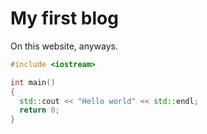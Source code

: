 # My first blog

On this website, anyways.

```cpp
#include <iostream>

int main()
{
  std::cout << "Hello world" << std::endl;
  return 0;
}
```